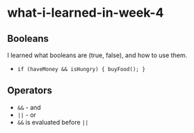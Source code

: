 # what-i-learned-in-week-4
## Booleans
I learned what booleans are (true, false), and how to use them.
* `if (haveMoney && isHungry) {
  buyFood();
  }`
## Operators
* `&&` - and 
* `||` - or
* `&&` is evaluated before `||`